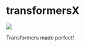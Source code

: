 # transformersX
![](https://i.ytimg.com/vi/HZJHEvt6FIU/maxresdefault.jpg)

Transformers made perfect!
